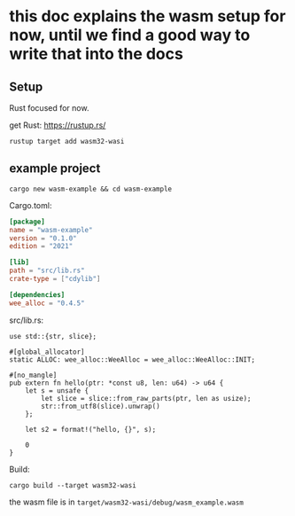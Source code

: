 # this doc explains the wasm setup for now, until we find a good way to write that into the docs

## Setup

Rust focused for now.

get Rust: https://rustup.rs/

```
rustup target add wasm32-wasi
```

## example project

```
cargo new wasm-example && cd wasm-example
```

Cargo.toml:

```toml
[package]
name = "wasm-example"
version = "0.1.0"
edition = "2021"

[lib]
path = "src/lib.rs"
crate-type = ["cdylib"]

[dependencies]
wee_alloc = "0.4.5"
```

src/lib.rs:
```
use std::{str, slice};

#[global_allocator]
static ALLOC: wee_alloc::WeeAlloc = wee_alloc::WeeAlloc::INIT;

#[no_mangle]
pub extern fn hello(ptr: *const u8, len: u64) -> u64 {
    let s = unsafe {
        let slice = slice::from_raw_parts(ptr, len as usize);
        str::from_utf8(slice).unwrap()
    };

    let s2 = format!("hello, {}", s);

    0
}
```

Build:

```
cargo build --target wasm32-wasi
```

the wasm file is in `target/wasm32-wasi/debug/wasm_example.wasm`
